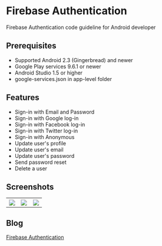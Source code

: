 # Firebase Authentication
Firebase Authentication code guideline for Android developer 

## Prerequisites
* Supported Android 2.3 (Gingerbread) and newer
* Google Play services 9.6.1 or newer
* Android Studio 1.5 or higher
* google-services.json in app-level folder

## Features
* Sign-in with Email and Password
* Sign-in with Google log-in
* Sign-in with Facebook log-in
* Sign-in with Twitter log-in
* Sign-in with Anonymous
* Update user's profile
* Update user's email
* Update user's password
* Send password reset
* Delete a user

## Screenshots
<table width="100%">
	<tr>
	  <th width="33%"><img src="https://cloud.githubusercontent.com/assets/1763410/17030580/4eb8f68a-4f9a-11e6-81c6-99241d14961f.png"></th>
	  <th width="33%"><img src="https://cloud.githubusercontent.com/assets/1763410/17030587/5b3c0d52-4f9a-11e6-97bc-a2ce140eb25a.png"></th>
	  <th width="33%"><img src="https://cloud.githubusercontent.com/assets/1763410/17030599/69df7e3e-4f9a-11e6-8fce-a7304a0f5e08.png"></th>
	</tr>
</table>

## Blog
[Firebase Authentication](https://medium.com/@jirawatee/%E0%B8%A3%E0%B8%B9%E0%B9%89%E0%B8%88%E0%B8%B1%E0%B8%81-firebase-authentication-%E0%B8%95%E0%B8%B1%E0%B9%89%E0%B8%87%E0%B9%81%E0%B8%95%E0%B9%88-zero-%E0%B8%88%E0%B8%99%E0%B9%80%E0%B8%9B%E0%B9%87%E0%B8%99-hero-7dd5839d3588)
